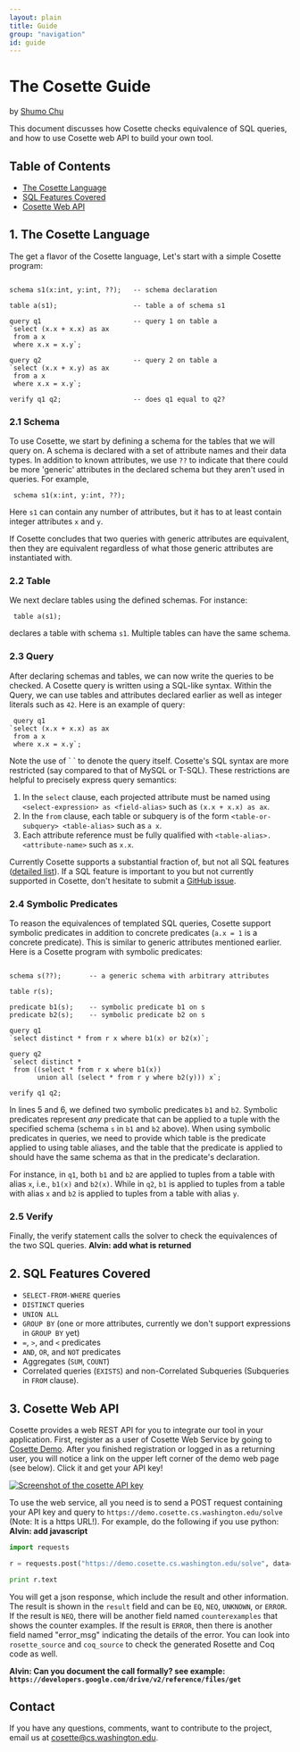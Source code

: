 ```yaml
---
layout: plain
title: Guide
group: "navigation"
id: guide
---
```


# The Cosette Guide

by [Shumo Chu](www.shumochu.com)

This document discusses how Cosette checks equivalence of SQL queries, 
and how to use Cosette web API to build your own tool. 

## Table of Contents
* [The Cosette Language](#lang)
* [SQL Features Covered](#sql)
* [Cosette Web API](#api)

## 1. The Cosette Language <a id="lang"></a>

The get a flavor of the Cosette language, Let's start with a simple Cosette program: 

<pre><code>
schema s1(x:int, y:int, ??);   -- schema declaration

table a(s1);                   -- table a of schema s1

query q1                       -- query 1 on table a
`select (x.x + x.x) as ax
 from a x 
 where x.x = x.y`;

query q2                       -- query 2 on table a
`select (x.x + x.y) as ax
 from a x 
 where x.x = x.y`;

verify q1 q2;                  -- does q1 equal to q2?
</code></pre>

### 2.1 Schema 

To use Cosette, we start by defining a schema for the tables that we will query on.
A schema is declared with a set of attribute names and their data types. In
addition to known attributes, we use `??` to indicate that there could be
more 'generic' attributes in the declared schema but they aren't used in queries. 
For example, 

<pre><code> schema s1(x:int, y:int, ??); </code></pre> 

Here `s1` can contain any number of attributes, but it has to at least contain integer attributes `x` and `y`. 

If Cosette concludes that two queries with generic attributes are equivalent, 
then they are equivalent regardless of what those generic attributes are instantiated with.

### 2.2 Table

We next declare tables using the defined schemas. For instance:

<pre><code> table a(s1); </code></pre> 

declares a table with schema `s1`. Multiple tables can have the same schema. 

### 2.3 Query

After declaring schemas and tables, we can now write the queries to be checked.
A Cosette query is written using a SQL-like syntax. Within the Query, we can use tables
and attributes declared earlier as well as integer literals
such as `42`. Here is an example of query:

<pre><code> query q1
`select (x.x + x.x) as ax
 from a x 
 where x.x = x.y`;</code></pre> 

Note the use of \` \` to denote the query itself. 
Cosette's SQL syntax are more restricted (say compared to that of MySQL or T-SQL).
These restrictions are helpful to precisely express query semantics:

1. In the `select` clause, each projected attribute must be named using `<select-expression> as <field-alias>` such as `(x.x + x.x) as ax`.
2. In the `from` clause, each table or subquery is of the form `<table-or-subquery> <table-alias>` such as `a x`.
3. Each attribute reference must be fully qualified with `<table-alias>.<attribute-name>` such as `x.x`.

Currently Cosette supports a substantial fraction of, but not all SQL features
([detailed list](#sql)). If a SQL feature is important to you but not currently
supported in Cosette, don't hesitate to submit a 
[GitHub issue](https://github.com/uwdb/Cosette/issues).

### 2.4 Symbolic Predicates

To reason the equivalences of templated SQL queries, Cosette support symbolic
predicates in addition to concrete predicates (`a.x = 1` is a concrete
predicate). This is similar to generic attributes mentioned earlier.
Here is a Cosette program with symbolic predicates:

<pre><code>
schema s(??);       -- a generic schema with arbitrary attributes

table r(s);

predicate b1(s);    -- symbolic predicate b1 on s
predicate b2(s);    -- symbolic predicate b2 on s

query q1
`select distinct * from r x where b1(x) or b2(x)`;

query q2
`select distinct *
 from ((select * from r x where b1(x)) 
       union all (select * from r y where b2(y))) x`;
 
verify q1 q2;
</code></pre> 

In lines 5 and 6, we defined two symbolic predicates `b1` and `b2`. Symbolic
predicates represent *any* predicate that can be applied to a tuple with
the specified schema (schema `s` in `b1` and `b2` above). When using
symbolic predicates in queries, we need to provide which table is the predicate
applied to using table aliases, and the table that the predicate is
applied to should have the same schema as that in the predicate's 
declaration.

For instance, in `q1`, both `b1`
and `b2` are applied to tuples from a table with alias `x`, i.e., `b1(x)` and
`b2(x)`. While in `q2`, `b1` is applied to tuples from a table with alias `x` and
`b2` is applied to tuples from a table with alias `y`.

### 2.5 Verify

Finally, 
the verify statement calls the solver to check the equivalences of the two SQL queries. 
**Alvin: add what is returned**

## 2. SQL Features Covered <a id="sql"> </a>

* `SELECT-FROM-WHERE` queries
* `DISTINCT` queries
* `UNION ALL`
* `GROUP BY` (one or more attributes, currently we don't support expressions in `GROUP BY` yet)
* `=`, `>`, and `<` predicates
*  `AND`, `OR`, and `NOT` predicates
* Aggregates (`SUM`, `COUNT`)
* Correlated queries (`EXISTS`) and non-Correlated Subqueries (Subqueries in `FROM` clause). 

## 3. Cosette Web API <a id="api"> </a>

Cosette provides a web REST API for you to integrate our tool in your application.
First, register as a user of Cosette Web Service by going to
[Cosette Demo](http://demo.cosette.cs.washington.edu). After you
finished registration or logged in as a returning user, you will notice a link on
the upper left corner of the demo web page (see below). Click it and get your
API key!

<div>
<a href='http://demo.cosette.cs.washington.edu'><img src="{{ site.baseurl}}/images/api_key.png" class="img-responsive" alt="Screenshot of the cosette API key"></a>
</div>

To use the web service, all you need is to send a POST request containing your
API key and query to `https://demo.cosette.cs.washington.edu/solve` (Note: It is
a https URL!). For example, do the following if you use python:
**Alvin: add javascript**

```python
import requests

r = requests.post("https://demo.cosette.cs.washington.edu/solve", data={"api_key":"<your api key>", "query":"<your cosette program>"})

print r.text
```

You will get a json response, which include the result and other
information. The result is shown in the `result` field and can be `EQ`, `NEQ`,
`UNKNOWN`, or `ERROR`. If the result is `NEQ`, there will be another field named
`counterexamples` that shows the counter examples. If the result is
`ERROR`, then there is another field named "error_msg" indicating the details
of the error. You can look into `rosette_source` and `coq_source` to check the
generated Rosette and Coq code as well. 

**Alvin: Can you document the call formally? see example:
`https://developers.google.com/drive/v2/reference/files/get`**

## Contact

If you have any questions, comments, want to contribute to the project, email us at 
[cosette@cs.washington.edu](mailto:cosette@cs.washington.edu). 

